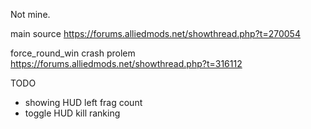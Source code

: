 ﻿Not mine.

main source
https://forums.alliedmods.net/showthread.php?t=270054

force_round_win crash prolem 
https://forums.alliedmods.net/showthread.php?t=316112

TODO
- showing HUD left frag count 
- toggle HUD kill ranking
